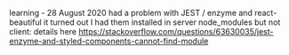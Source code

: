 learning - 28 August 2020
had a problem with JEST / enzyme and react-beautiful it turned out I had them installed in server node_modules but not client: details here https://stackoverflow.com/questions/63630035/jest-enzyme-and-styled-components-cannot-find-module
